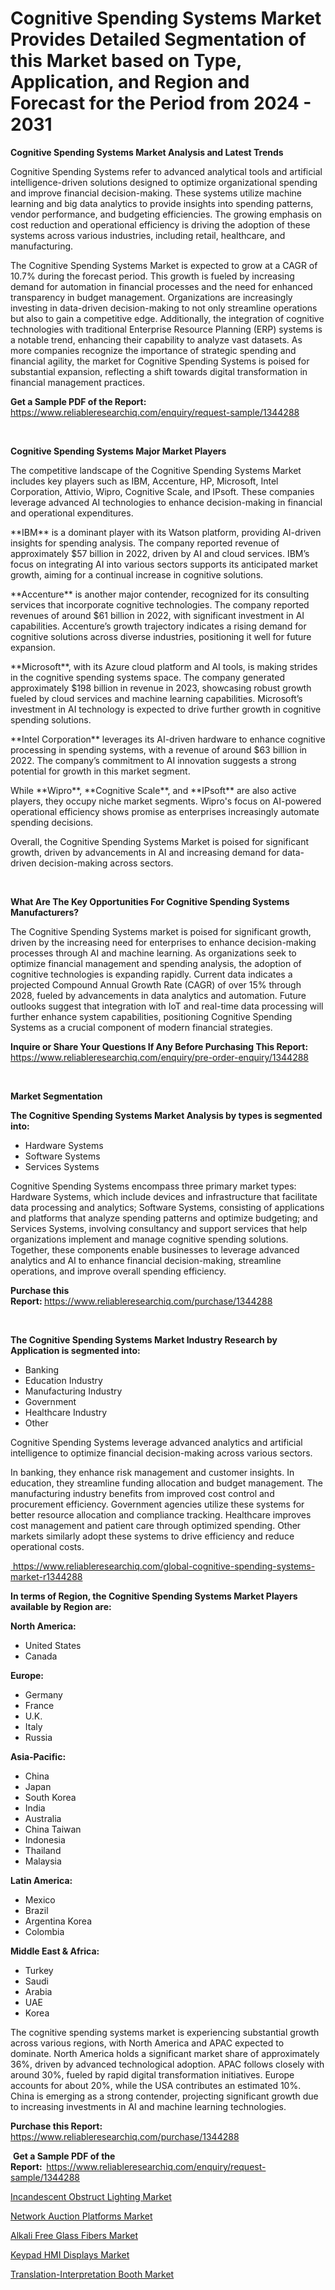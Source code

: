 <p><h1>Cognitive Spending Systems Market Provides Detailed Segmentation of this Market based on Type, Application, and Region and Forecast for the Period from 2024 - 2031</h1></p><p><strong>Cognitive Spending Systems Market Analysis and Latest Trends</strong></p>
<p><p>Cognitive Spending Systems refer to advanced analytical tools and artificial intelligence-driven solutions designed to optimize organizational spending and improve financial decision-making. These systems utilize machine learning and big data analytics to provide insights into spending patterns, vendor performance, and budgeting efficiencies. The growing emphasis on cost reduction and operational efficiency is driving the adoption of these systems across various industries, including retail, healthcare, and manufacturing.</p><p>The Cognitive Spending Systems Market is expected to grow at a CAGR of 10.7% during the forecast period. This growth is fueled by increasing demand for automation in financial processes and the need for enhanced transparency in budget management. Organizations are increasingly investing in data-driven decision-making to not only streamline operations but also to gain a competitive edge. Additionally, the integration of cognitive technologies with traditional Enterprise Resource Planning (ERP) systems is a notable trend, enhancing their capability to analyze vast datasets. As more companies recognize the importance of strategic spending and financial agility, the market for Cognitive Spending Systems is poised for substantial expansion, reflecting a shift towards digital transformation in financial management practices.</p></p>
<p><strong>Get a Sample PDF of the Report:&nbsp;</strong> <a href="https://www.reliableresearchiq.com/enquiry/request-sample/1344288?utm_campaign=1141&utm_medium=2&utm_source=Github&utm_content=ia&utm_term=12102024&utm_id=cognitive-spending-systems">https://www.reliableresearchiq.com/enquiry/request-sample/1344288</a></p>
<p>&nbsp;</p>
<p><strong>Cognitive Spending Systems Major Market Players</strong></p>
<p><p>The competitive landscape of the Cognitive Spending Systems Market includes key players such as IBM, Accenture, HP, Microsoft, Intel Corporation, Attivio, Wipro, Cognitive Scale, and IPsoft. These companies leverage advanced AI technologies to enhance decision-making in financial and operational expenditures.</p><p>**IBM** is a dominant player with its Watson platform, providing AI-driven insights for spending analysis. The company reported revenue of approximately $57 billion in 2022, driven by AI and cloud services. IBM’s focus on integrating AI into various sectors supports its anticipated market growth, aiming for a continual increase in cognitive solutions.</p><p>**Accenture** is another major contender, recognized for its consulting services that incorporate cognitive technologies. The company reported revenues of around $61 billion in 2022, with significant investment in AI capabilities. Accenture’s growth trajectory indicates a rising demand for cognitive solutions across diverse industries, positioning it well for future expansion.</p><p>**Microsoft**, with its Azure cloud platform and AI tools, is making strides in the cognitive spending systems space. The company generated approximately $198 billion in revenue in 2023, showcasing robust growth fueled by cloud services and machine learning capabilities. Microsoft’s investment in AI technology is expected to drive further growth in cognitive spending solutions.</p><p>**Intel Corporation** leverages its AI-driven hardware to enhance cognitive processing in spending systems, with a revenue of around $63 billion in 2022. The company’s commitment to AI innovation suggests a strong potential for growth in this market segment.</p><p>While **Wipro**, **Cognitive Scale**, and **IPsoft** are also active players, they occupy niche market segments. Wipro's focus on AI-powered operational efficiency shows promise as enterprises increasingly automate spending decisions.</p><p>Overall, the Cognitive Spending Systems Market is poised for significant growth, driven by advancements in AI and increasing demand for data-driven decision-making across sectors.</p></p>
<p>&nbsp;</p>
<p><strong>What Are The Key Opportunities For Cognitive Spending Systems Manufacturers?</strong></p>
<p><p>The Cognitive Spending Systems market is poised for significant growth, driven by the increasing need for enterprises to enhance decision-making processes through AI and machine learning. As organizations seek to optimize financial management and spending analysis, the adoption of cognitive technologies is expanding rapidly. Current data indicates a projected Compound Annual Growth Rate (CAGR) of over 15% through 2028, fueled by advancements in data analytics and automation. Future outlooks suggest that integration with IoT and real-time data processing will further enhance system capabilities, positioning Cognitive Spending Systems as a crucial component of modern financial strategies.</p></p>
<p><strong>Inquire or Share Your Questions If Any Before Purchasing This Report:</strong> <a href="https://www.reliableresearchiq.com/enquiry/pre-order-enquiry/1344288?utm_campaign=1141&utm_medium=2&utm_source=Github&utm_content=ia&utm_term=12102024&utm_id=cognitive-spending-systems">https://www.reliableresearchiq.com/enquiry/pre-order-enquiry/1344288</a></p>
<p>&nbsp;</p>
<p><strong>Market Segmentation</strong></p>
<p><strong>The Cognitive Spending Systems Market Analysis by types is segmented into:</strong></p>
<p><ul><li>Hardware Systems</li><li>Software Systems</li><li>Services Systems</li></ul></p>
<p><p>Cognitive Spending Systems encompass three primary market types: Hardware Systems, which include devices and infrastructure that facilitate data processing and analytics; Software Systems, consisting of applications and platforms that analyze spending patterns and optimize budgeting; and Services Systems, involving consultancy and support services that help organizations implement and manage cognitive spending solutions. Together, these components enable businesses to leverage advanced analytics and AI to enhance financial decision-making, streamline operations, and improve overall spending efficiency.</p></p>
<p><strong>Purchase this Report:&nbsp;</strong><a href="https://www.reliableresearchiq.com/purchase/1344288?utm_campaign=1141&utm_medium=2&utm_source=Github&utm_content=ia&utm_term=12102024&utm_id=cognitive-spending-systems">https://www.reliableresearchiq.com/purchase/1344288</a></p>
<p>&nbsp;</p>
<p><strong>The Cognitive Spending Systems Market Industry Research by Application is segmented into:</strong></p>
<p><ul><li>Banking</li><li>Education Industry</li><li>Manufacturing Industry</li><li>Government</li><li>Healthcare Industry</li><li>Other</li></ul></p>
<p><p>Cognitive Spending Systems leverage advanced analytics and artificial intelligence to optimize financial decision-making across various sectors. </p><p>In banking, they enhance risk management and customer insights. In education, they streamline funding allocation and budget management. The manufacturing industry benefits from improved cost control and procurement efficiency. Government agencies utilize these systems for better resource allocation and compliance tracking. Healthcare improves cost management and patient care through optimized spending. Other markets similarly adopt these systems to drive efficiency and reduce operational costs.</p></p>
<p><a href="https://www.reliableresearchiq.com/global-cognitive-spending-systems-market-r1344288?utm_campaign=1141&utm_medium=2&utm_source=Github&utm_content=ia&utm_term=12102024&utm_id=cognitive-spending-systems">&nbsp;https://www.reliableresearchiq.com/global-cognitive-spending-systems-market-r1344288</a></p>
<p><strong>In terms of Region, the Cognitive Spending Systems Market Players available by Region are:</strong></p>
<p>
    <p> <strong> North America: </strong>
        <ul>
            <li>United States</li>
            <li>Canada</li>
        </ul>
        </p> 
    <p> <strong> Europe: </strong>
        <ul>
            <li>Germany</li>
            <li>France</li>
            <li>U.K.</li>
            <li>Italy</li>
            <li>Russia</li>
        </ul>
        </p> 
    <p> <strong> Asia-Pacific: </strong>
        <ul>
            <li>China</li>
            <li>Japan</li>
            <li>South Korea</li>
            <li>India</li>
            <li>Australia</li>
            <li>China Taiwan</li>
            <li>Indonesia</li>
            <li>Thailand</li>
            <li>Malaysia</li>
        </ul>
        </p> 
    <p> <strong> Latin America: </strong>
        <ul>
            <li>Mexico</li>
            <li>Brazil</li>
            <li>Argentina Korea</li>
            <li>Colombia</li>
        </ul>
        </p> 
    <p> <strong> Middle East & Africa: </strong>
        <ul>
            <li>Turkey</li>
            <li>Saudi</li>
            <li>Arabia</li>
            <li>UAE</li>
            <li>Korea</li>
        </ul>
    </p>
    </p>
<p><p>The cognitive spending systems market is experiencing substantial growth across various regions, with North America and APAC expected to dominate. North America holds a significant market share of approximately 36%, driven by advanced technological adoption. APAC follows closely with around 30%, fueled by rapid digital transformation initiatives. Europe accounts for about 20%, while the USA contributes an estimated 10%. China is emerging as a strong contender, projecting significant growth due to increasing investments in AI and machine learning technologies.</p></p>
<p><strong>Purchase this Report: </strong><a href="https://www.reliableresearchiq.com/purchase/1344288?utm_campaign=1141&utm_medium=2&utm_source=Github&utm_content=ia&utm_term=12102024&utm_id=cognitive-spending-systems">https://www.reliableresearchiq.com/purchase/1344288</a></p>
<p>&nbsp;<strong>Get a Sample PDF of the Report:&nbsp;&nbsp;</strong><a href="https://www.reliableresearchiq.com/enquiry/request-sample/1344288?utm_campaign=1141&utm_medium=2&utm_source=Github&utm_content=ia&utm_term=12102024&utm_id=cognitive-spending-systems">https://www.reliableresearchiq.com/enquiry/request-sample/1344288</a></p>
<p><strong></strong></p>
<p><p><a href="https://www.linkedin.com/pulse/navigating-change-incandescent-obstruct-lighting-landscapes-metamorphosis-1kpbe?utm_campaign=1141&utm_medium=2&utm_source=Github&utm_content=ia&utm_term=12102024&utm_id=cognitive-spending-systems">Incandescent Obstruct Lighting Market</a></p><p><a href="https://github.com/rosenahom6zhu/Market-Research-Report-List-1/blob/main/network-auction-platforms-market.md?utm_campaign=1141&utm_medium=2&utm_source=Github&utm_content=ia&utm_term=12102024&utm_id=cognitive-spending-systems">Network Auction Platforms Market</a></p><p><a href="https://www.linkedin.com/pulse/alkali-free-glass-fibers-market-evolution-regional-yh7mc?utm_campaign=1141&utm_medium=2&utm_source=Github&utm_content=ia&utm_term=12102024&utm_id=cognitive-spending-systems">Alkali Free Glass Fibers Market</a></p><p><a href="https://www.linkedin.com/pulse/global-keypad-hmi-displays-market-size-share-analysis-product-boqde?utm_campaign=1141&utm_medium=2&utm_source=Github&utm_content=ia&utm_term=12102024&utm_id=cognitive-spending-systems">Keypad HMI Displays Market</a></p><p><a href="https://github.com/erskinemm93/Market-Research-Report-List-1/blob/main/translation-interpretation-booth-market.md?utm_campaign=1141&utm_medium=2&utm_source=Github&utm_content=ia&utm_term=12102024&utm_id=cognitive-spending-systems">Translation-Interpretation Booth Market</a></p></p>